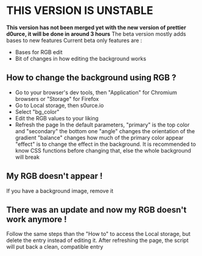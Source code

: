 # THIS VERSION IS UNSTABLE
**This version has not been merged yet with the new version of prettier d0urce, it will be done in around 3 hours**
The beta version mostly adds bases to new features
Current beta only features are :
- Bases for RGB edit
- Bit of changes in how editing the background works

## How to change the background using RGB ?
- Go to your browser's dev tools, then "Application" for Chromium browsers or "Storage" for Firefox
- Go to Local storage, then s0urce.io
- Select "bg_color"
- Edit the RGB values to your liking
- Refresh the page
In the default parameters, "primary" is the top color and "secondary" the bottom one
"angle" changes the orientation of the gradient
"balance" changes how much of the primary color appear
"effect" is to change the effect in the background. It is recommended to know CSS functions before changing that, else the whole background will break

## My RGB doesn't appear !
If you have a background image, remove it

## There was an update and now my RGB doesn't work anymore !
Follow the same steps than the "How to" to access the Local storage, but delete the entry instead of editing it. After refreshing the page, the script will put back a clean, compatible entry
